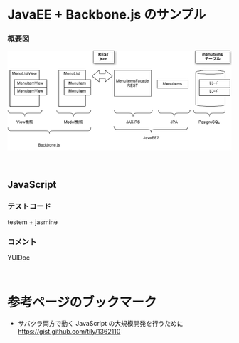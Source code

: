 JavaEE + Backbone.js のサンプル
===============================

### 概要図

![structure.png](structure.png)

<br />

## JavaScript

### テストコード

testem + jasmine

### コメント
YUIDoc

<br />


参考ページのブックマーク
========================

- サバクラ両方で動く JavaScript の大規模開発を行うために  
https://gist.github.com/tily/1362110

